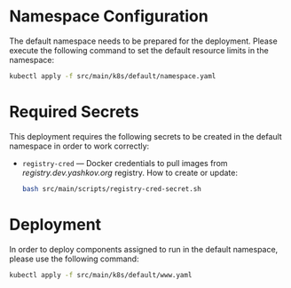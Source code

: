 # Namespace Configuration

The default namespace needs to be prepared for the deployment. Please
execute the following command to set the default resource limits
in the namespace:

```sh
kubectl apply -f src/main/k8s/default/namespace.yaml
```

# Required Secrets

This deployment requires the following secrets to be created in the
default namespace in order to work correctly:

* `registry-cred` — Docker credentials to pull images from
  _registry.dev.yashkov.org_ registry. How to create or update:
  ```sh
  bash src/main/scripts/registry-cred-secret.sh
  ```

# Deployment

In order to deploy components assigned to run in the default namespace,
please use the following command:

```sh
kubectl apply -f src/main/k8s/default/www.yaml
```
